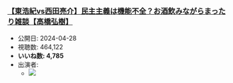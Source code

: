 ### [【東浩紀vs西田亮介】民主主義は機能不全？お酒飲みながらまったり雑談【高橋弘樹】](https://www.youtube.com/watch?v=lbyF5plbnJ0)
-   公開日: 2024-04-28
-   視聴数: 464,122
-   **いいね数: 4,785**
-   出演者: 
    - [![](https://img.youtube.com/vi/lbyF5plbnJ0/hqdefault.jpg)](https://www.youtube.com/watch?v=lbyF5plbnJ0)

